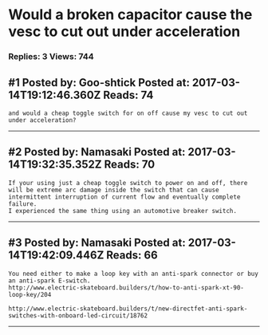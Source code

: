 # Would a broken capacitor cause the vesc to cut out under acceleration

### Replies: 3 Views: 744

## \#1 Posted by: Goo-shtick Posted at: 2017-03-14T19:12:46.360Z Reads: 74

```
and would a cheap toggle switch for on off cause my vesc to cut out under acceleration?
```

---
## \#2 Posted by: Namasaki Posted at: 2017-03-14T19:32:35.352Z Reads: 70

```
If your using just a cheap toggle switch to power on and off, there will be extreme arc damage inside the switch that can cause intermittent interruption of current flow and eventually complete failure.
I experienced the same thing using an automotive breaker switch.
```

---
## \#3 Posted by: Namasaki Posted at: 2017-03-14T19:42:09.446Z Reads: 66

```
You need either to make a loop key with an anti-spark connector or buy an anti-spark E-switch.
http://www.electric-skateboard.builders/t/how-to-anti-spark-xt-90-loop-key/204

http://www.electric-skateboard.builders/t/new-directfet-anti-spark-switches-with-onboard-led-circuit/18762
```

---
